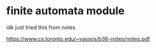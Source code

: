 # finite automata module

idk just tried this from notes

https://www.cs.toronto.edu/~vassos/b36-notes/notes.pdf
